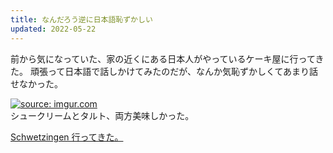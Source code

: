 ```yaml
---
title: なんだろう逆に日本語恥ずかしい
updated: 2022-05-22
---
```


前から気になっていた、家の近くにある日本人がやっているケーキ屋に行ってきた。
頑張って日本語で話しかけてみたのだが、なんか気恥ずかしくてあまり話せなかった。

<a href="https://imgur.com/A4D8pqw"><img src="https://i.imgur.com/A4D8pqw.png" title="source: imgur.com" /></a>  
シュークリームとタルト、両方美味しかった。

[Schwetzingen 行ってきた。](https://sotaro.io/travel/2022-05-22-schwetzingen)
